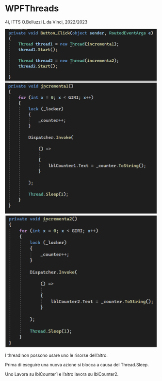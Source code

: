 # WPFThreads
4i, ITTS O.Belluzzi L.da Vinci, 2022/2023

<img src="images/immagine1.PNG" width=500>
<img src="images/immagine2.PNG" width=500> <img src="images/immagine3.PNG" width=500>

I thread non possono usare uno le risorse dell’altro.

Prima di eseguire una nuova azione si blocca a causa del Thread.Sleep.

Uno Lavora su lblCounter1 e l’altro lavora su lblCounter2.

